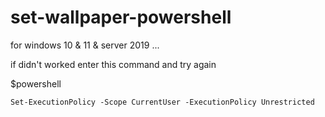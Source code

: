 # set-wallpaper-powershell
for windows 10 & 11 & server 2019 ...

if didn't worked enter this command and try again


$powershell
```
Set-ExecutionPolicy -Scope CurrentUser -ExecutionPolicy Unrestricted
```
